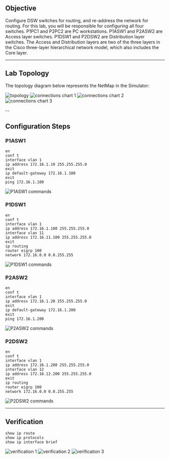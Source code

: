 ## Objective
Configure DSW switches for routing, and re-address the network for routing. For this lab, you will be responsible for configuring all four switches. P1PC1 and P2PC2 are PC workstations. P1ASW1 and P2ASW2 are Access layer switches. P1DSW1 and P2DSW2 are Distribution layer switches. The Access and Distribution layers are two of the three layers in the Cisco three-layer hierarchical network model, which also includes the Core layer.

---

## Lab Topology
The topology diagram below represents the NetMap in the Simulator:

![topology](https://github.com/nickbruggen90/Boson-NetSim-Labs/blob/main/Images2/Screenshot%202025-05-23%20115830.png)
![connections chart 1](https://github.com/nickbruggen90/Boson-NetSim-Labs/blob/main/Images2/Screenshot%202025-05-23%20120229.png)
![connections chart 2](https://github.com/nickbruggen90/Boson-NetSim-Labs/blob/main/Images2/Screenshot%202025-05-23%20120239.png)
![connections chart 3](https://github.com/nickbruggen90/Boson-NetSim-Labs/blob/main/Images2/Screenshot%202025-05-23%20120245.png)

--

## Configuration Steps
### P1ASW1
```cisco
en
conf t
interface vlan 1
ip address 172.16.1.10 255.255.255.0
exit
ip default-gateway 172.16.1.100
exit
ping 172.16.1.100
```
![P1ASW1 commands](https://github.com/nickbruggen90/Boson-NetSim-Labs/blob/main/Images2/Screenshot%202025-05-23%20115841.png)

### P1DSW1
```cisco
en
conf t
interface vlan 1
ip address 172.16.1.100 255.255.255.0
interface vlan 11
ip address 172.16.11.100 255.255.255.0
exit
ip routing
router eigrp 100
network 172.16.0.0 0.0.255.255
```
![P1DSW1 commands](https://github.com/nickbruggen90/Boson-NetSim-Labs/blob/main/Images2/Screenshot%202025-05-23%20115852.png)

### P2ASW2
```cisco
en
conf t
interface vlan 1
ip address 172.16.1.20 255.255.255.0
exit
ip default-gateway 172.16.1.200
exit
ping 172.16.1.200
```
![P2ASW2 commands](https://github.com/nickbruggen90/Boson-NetSim-Labs/blob/main/Images2/Screenshot%202025-05-23%20115900.png)

### P2DSW2
```cisco
en
conf t
interface vlan 1
ip address 172.16.1.200 255.255.255.0
interface vlan 12
ip address 172.16.12.200 255.255.255.0
exit
ip routing
router eigrp 100
network 172.16.0.0 0.0.255.255
```
![P2DSW2 commands](https://github.com/nickbruggen90/Boson-NetSim-Labs/blob/main/Images2/Screenshot%202025-05-23%20115910.png)

---

## Verification
```cisco
show ip route
show ip protocols
show ip interface brief
```
![verification 1](https://github.com/nickbruggen90/Boson-NetSim-Labs/blob/main/Images2/Screenshot%202025-05-23%20120029.png)
![verification 2](https://github.com/nickbruggen90/Boson-NetSim-Labs/blob/main/Images2/Screenshot%202025-05-23%20120059.png)
![verification 3](https://github.com/nickbruggen90/Boson-NetSim-Labs/blob/main/Images2/Screenshot%202025-05-23%20120118.png)
